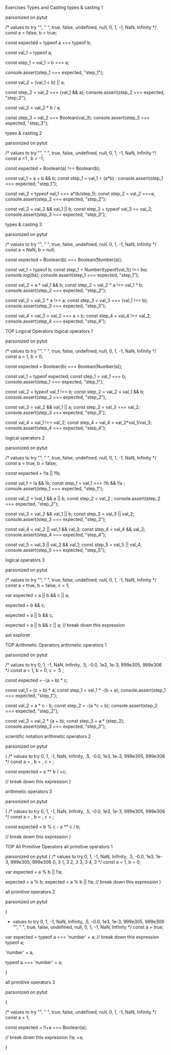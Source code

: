 Exercises
Types and Casting
types & casting 1

parsonized
on pytut

/* values to try
  "", " ", true, false, undefined, null, 0, 1, -1, NaN, Infinity
*/
const a = false, b = true;

const expected = typeof a === typeof b;

const val_1 = typeof a;

const step_1 = val_1 > b === a;

console.assert(step_1 === expected, "step_1");

const val_2 = (val_1 < b) || a;

const step_2 = val_2 === (val_1 && a);
console.assert(step_2 === expected, "step_2");

const val_3 = val_2 * b / a;

const step_3 = val_2 === Boolean(val_3);
console.assert(step_3 === expected, "step_3");

types & casting 2

parsonized
on pytut

/* values to try
  "", " ", true, false, undefined, null, 0, 1, -1, NaN, Infinity
*/
const a =1 , b = -1;

const expected = Boolean(a) !== Boolean(b);

 const val_1 = a + b && b;
const step_1 = val_1 < (a*b) ;
console.assert(step_1 === expected, "step_1");

const val_2 = typeof val_1 === a*(b/step_1);
const step_2 = val_2 ===a;
console.assert(step_2 === expected, "step_2");

const val_3 = val_2 && val_1 || b;
const step_3 = typeof val_3 >= val_2;
console.assert(step_3 === expected, "step_3");

types & casting 3

parsonized
on pytut

/* values to try
  "", " ", true, false, undefined, null, 0, 1, -1, NaN, Infinity
*/
const a = NaN, b = null;

const expected = Boolean(b) === Boolean(Number(a));

const val_1 = typeof b;
const step_1 = Number(typeof(val_1)) !== b*a;
console.log(b*a);
console.assert(step_1 === expected, "step_1");

const val_2 = a * val_1 && b;
const step_2 = val_2 * a !== val_1 * b;
console.assert(step_2 === expected, "step_2");

const val_3 = val_2 * a !== a;
const step_3 = val_3 === (val_1 !== b);
console.assert(step_3 === expected, "step_3");

const val_4 = val_3 > val_2 === a > b;
const step_4 = val_4 !== val_2;
console.assert(step_4 === expected, "step_4");

TOP
Logical Operators
logical operators 1

parsonized
on pytut

/* values to try
  "", " ", true, false, undefined, null, 0, 1, -1, NaN, Infinity
*/
const a = 1, b = 0;

const expected = Boolean(b) === Boolean(Number(a));

const val_1 = typeof expected;
const step_1 = val_1 === b;
console.assert(step_1 === expected, "step_1");

const val_2 = typeof val_1 !== b;
const step_2 = val_2 > val_1 && b;
console.assert(step_2 === expected, "step_2");

const val_3 = val_2 && val_1 || a;
const step_3 = val_3 === val_2;
console.assert(step_3 === expected, "step_3");

const val_4 = val_1 !== val_2;
const step_4 = val_4 > val_2*val_1/val_3;
console.assert(step_4 === expected, "step_4");

logical operators 2

parsonized
on pytut


/* values to try
  "", " ", true, false, undefined, null, 0, 1, -1, NaN, Infinity
*/
const a = true, b = false;

const expected = !!a || !!b;

const val_1 = !a && !b;
const step_1 = val_1 === !!b && !!a ;
console.assert(step_1 === expected, "step_1");

const val_2 = !val_1 && a || b;
const step_2 = val_2 ;
console.assert(step_2 === expected, "step_2");

const val_3 = val_2 && val_1 || b;
const step_3 = val_3 || val_2;
console.assert(step_3 === expected, "step_3"); 

const val_4 = val_2 || val_1 && val_3;
const step_4 = val_4 && val_2;
console.assert(step_4 === expected, "step_4");

const val_5 = val_3 || val_2 && val_1;
const step_5 = val_5 || val_4;
console.assert(step_5 === expected, "step_5");


logical operators 3

parsonized
on pytut

/* values to try
  "", " ", true, false, undefined, null, 0, 1, -1, NaN, Infinity
*/
const a = true, b = false, c = 1;

var expected = a || b && c || a;

expected = b && c;

expected = a || b && c;

expected = a || b && c || a;
// break down this expression


ast explorer

TOP
Arithmetic Operators
arithmetic operators 1

parsonized
on pytut

/* values to try
  0, 1, -1, NaN, Infinity, .5, -0.0, 1e3, 1e-3, 999e305, 999e306
*/
const a = 1, b = 0, c = .5 ;

const expected = -(a + b) * c;

const val_1 = (c + b) * a;
const step_1 = val_1 * -(b + a);
console.assert(step_1 === expected, "step_1");

const val_2 =  a * c - b;
const step_2 = -(a *c + b);
console.assert(step_2 === expected, "step_2");

const val_3 = val_2 * (a + b);
const step_3 = a * (step_2);
console.assert(step_3 === expected, "step_3");


scientific notation
arithmetic operators 2

parsonized
on pytut

{
  /* values to try
    0, 1, -1, NaN, Infinity, .5, -0.0, 1e3, 1e-3, 999e305, 999e306
  */
  const a = , b = , c = ;

  const expected = a ** b / +c;

  // break down this expression 
}

arithmetic operators 3

parsonized
on pytut

{
  /* values to try
    0, 1, -1, NaN, Infinity, .5, -0.0, 1e3, 1e-3, 999e305, 999e306
  */
  const a = , b = , c = ;

  const expected = b % c - a ** c / b;

  // break down this expression
}

TOP
All Primitive Operators
all primitive operators 1

parsonized
on pytut
{
/* values to try
  0, 1, -1, NaN, Infinity, .5, -0.0, 1e3, 1e-3, 999e305, 999e306
  0, 3
  1, 3
  2, 3
  3, 3
  4, 3
*/
const a = 1, b = 0;

var expected = a % b || !!a;

expected = a % b;
expected = a % b || !!a;
// break down this expression
}

all primitive operators 2

parsonized
on pytut

{
  * values to try
  0, 1, -1, NaN, Infinity, .5, -0.0, 1e3, 1e-3, 999e305, 999e306
  "", " ", true, false, undefined, null, 0, 1, -1, NaN, Infinity
*/
const a = true;

var expected = typeof a === 'number' + a;
// break down this expression
typeof a;
 
'number' + a;

typeof a === 'number' + a;

}

all primitive operators 3

parsonized
on pytut

{

/* values to try
  "", " ", true, false, undefined, null, 0, 1, -1, NaN, Infinity
*/
const a = 1;

const expected = !!+a === Boolean(a);
 
 // break down this expression
!!a;
 +a;

}
